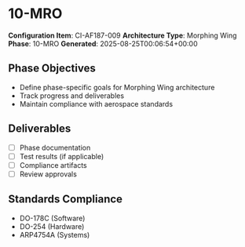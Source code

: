 # 10-MRO

**Configuration Item**: CI-AF187-009
**Architecture Type**: Morphing Wing
**Phase**: 10-MRO
**Generated**: 2025-08-25T00:06:54+00:00

## Phase Objectives
- Define phase-specific goals for Morphing Wing architecture
- Track progress and deliverables
- Maintain compliance with aerospace standards

## Deliverables
- [ ] Phase documentation
- [ ] Test results (if applicable)
- [ ] Compliance artifacts
- [ ] Review approvals

## Standards Compliance
- DO-178C (Software)
- DO-254 (Hardware)
- ARP4754A (Systems)

